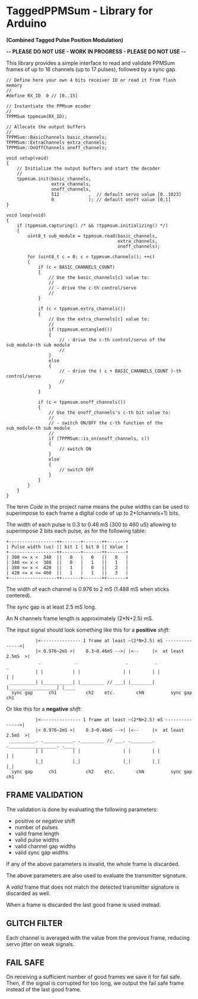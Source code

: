 TaggedPPMSum - Library for Arduino
=============================================================================
**(Combined Tagged Pulse Position Modulation)**

**-- PLEASE DO NOT USE - WORK IN PROGRESS - PLEASE DO NOT USE --**

This library provides a simple interface to read and validate PPMSum frames of
up to 16 channels (up to 17 pulses), followed by a sync gap.

    // Define here your own 4 bits receiver ID or read it from flash memory
    //
    #define RX_ID  0 // [0..15]

    // Instantiate the PPMsum ecoder
    //
    TPPMSum tppmsum(RX_ID);

    // Allocate the output buffers
    //
    TPPMSum::BasicChannels basic_channels;
    TPPMSum::ExtraChannels extra_channels;
    TPPMSum::OnOffChannels onoff_channels;

    void setup(void)
    {
        // Initialize the output buffers and start the decoder
        //
        tppmsum.init(basic_channels,
                     extra_channels,
                     onoff_channels,
                     512           ,  // default servo value [0..1023]
                     0             ); // default onoff value [0,1]
    }

    void loop(void)
    {
        if (tppmsum.capturing() /* && !tppmsum.initializing() */)
        {
            uint8_t sub_module = tppmsum.read(basic_channels,
                                              extra_channels,
                                              onoff_channels);

            for (uint8_t c = 0; c < tppmsum.channels(); ++c)
            {
                if (c < BASIC_CHANNELS_COUNT)
                {
                    // Use the basic_channels[c] value to:
                    //
                    // - drive the c-th control/servo
                    //
                }

                if (c < tppmsum.extra_channels())
                {
                    // Use the extra_channels[c] value to:
                    //
                    if (tppmsum.entangled())
                    {
                        // - drive the c-th control/servo of the sub_module-th sub module
                        //
                    }
                    else
                    {
                        // - drive the ( c + BASIC_CHANNELS_COUNT )-th control/servo
                        //
                    }
                }

                if (c < tppmsum.onoff_channels())
                {
                    // Use the onoff_channels's c-th bit value to:
                    //
                    // - switch ON/OFF the c-th function of the sub_module-th sub module
                    //
                    if (TPPMSum::is_on(onoff_channels, c))
                    {
                        // switch ON
                    }
                    else
                    {
                        // switch OFF
                    }
                }
            }
        }
    }

The term *Code* in the project name means the pulse widths can be used to
superimpose to each frame a digital code of up to 2*(channels+1) bits.

The width of each pulse is 0.3 to 0.46 mS (300 to 460 uS) allowing to superimpose
2 bits each pulse, as for the following table:

    +------------------++-------+-------++-------+
    | Pulse width (us) || bit 1 | bit 0 || Value |
    +------------------++-------+-------++-------+
    | 300 <= x <  340  ||   0   |   0   ||   0   |
    | 340 <= x <  380  ||   0   |   1   ||   1   |
    | 380 <= x <  420  ||   1   |   0   ||   2   |
    | 420 <= x <= 460  ||   1   |   1   ||   3   |
    +------------------++-------+-------++-------+

The width of each channel is 0.976 to 2 mS (1.488 mS when sticks centered).

The sync gap is at least 2.5 mS long.

An N channels frame length is approximately (2*N+2.5) mS.

The input signal should look something like this for a **positive** *shift*:

               |<--------------- 1 frame at least ~(2*N+2.5) mS --------------->|
               |< 0.976~2mS >|    0.3~0.46mS -->| |<--     |<  at least 2.5mS  >|
                _             _                  _          _                    _
               | |           | |                | |        | |                  | |    
     __________| |___________| |_________ // ___| |________| |__________________| |____
      sync gap      ch1           ch2    etc.        chN          sync gap          ch1

Or like this for a **negative** *shift*:

               |<--------------- 1 frame at least ~(2*N+2.5) mS --------------->|
               |< 0.976~2mS >|    0.3~0.46mS -->| |<--     |<  at least 2.5mS  >|
     __________. .___________. ._________ // ___. .________. .__________________. .____
               | |           | |                | |        | |                  | |
               |_|           |_|                |_|        |_|                  |_|
      sync gap      ch1           ch2    etc.        chN          sync gap          ch1

## FRAME VALIDATION

The validation is done by evaluating the following parameters:

- positive or negative shift
- number of pulses
- valid frame length
- valid pulse widths
- valid channel gap widths
- valid sync gap widths

If any of the above parameters is invalid, the whole frame is discarded.

The above parameters are also used to evaluate the transmitter signature.

A *valid* frame that does not match the detected transmitter signature is
discarded as well.

When a frame is discarded the last good frame is used instead.

## GLITCH FILTER

Each channel is averaged with the value from the previous frame, reducing
servo jitter on weak signals.

## FAIL SAFE

On receiving a sufficient number of good frames we save it for fail safe. 
Then, if the signal is corrupted for too long, we output the fail safe frame
instead of the last good frame.  
